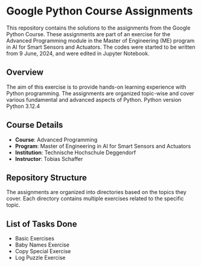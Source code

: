 # Google Python Course Assignments

This repository contains the solutions to the assignments from the Google Python Course. These assignments are part of an exercise for the Advanced Programming module in the Master of Engineering (ME) program in AI for Smart Sensors and Actuators. The codes were started to be written from 9 June, 2024, and were edited in Jupyter Notebook.

## Overview

The aim of this exercise is to provide hands-on learning experience with Python programming. The assignments are organized topic-wise and cover various fundamental and advanced aspects of Python. Python version Python 3.12.4

## Course Details

- **Course**: Advanced Programming
- **Program**: Master of Engineering in AI for Smart Sensors and Actuators
- **Institution**: Technische Hochschule Deggendorf
- **Instructor**: Tobias Schaffer

## Repository Structure

The assignments are organized into directories based on the topics they cover. Each directory contains multiple exercises related to the specific topic.

## List of Tasks Done

- Basic Exercises
- Baby Names Exercise
- Copy Special Exercise
- Log Puzzle Exercise
